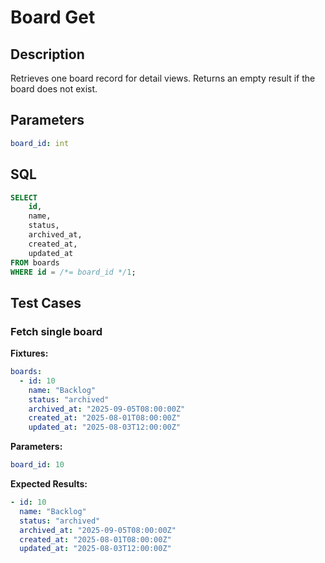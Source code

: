 # Board Get

## Description

Retrieves one board record for detail views. Returns an empty result if the board does not exist.

## Parameters

```yaml
board_id: int
```

## SQL

```sql
SELECT
    id,
    name,
    status,
    archived_at,
    created_at,
    updated_at
FROM boards
WHERE id = /*= board_id */1;
```

## Test Cases

### Fetch single board

**Fixtures:**
```yaml
boards:
  - id: 10
    name: "Backlog"
    status: "archived"
    archived_at: "2025-09-05T08:00:00Z"
    created_at: "2025-08-01T08:00:00Z"
    updated_at: "2025-08-03T12:00:00Z"
```

**Parameters:**
```yaml
board_id: 10
```

**Expected Results:**
```yaml
- id: 10
  name: "Backlog"
  status: "archived"
  archived_at: "2025-09-05T08:00:00Z"
  created_at: "2025-08-01T08:00:00Z"
  updated_at: "2025-08-03T12:00:00Z"
```
